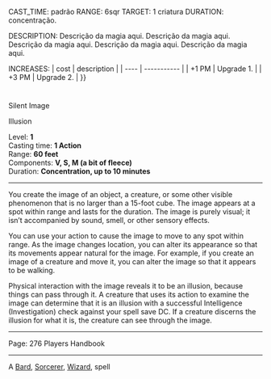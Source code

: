 
CAST_TIME: padrão
RANGE: 6sqr
TARGET: 1 criatura
DURATION: concentração.

DESCRIPTION:
Descrição da magia aqui. Descrição da magia aqui. Descrição da magia aqui. Descrição da magia aqui. Descrição da magia aqui.

INCREASES:
| cost | description |
| ---- | ----------- |
| +1 PM | Upgrade 1. |
| +3 PM | Upgrade 2. |
}}

#

Silent Image

Illusion

Level: **1**  
Casting time: **1 Action**  
Range: **60 feet**  
Components: **V, S, M (a bit of fleece)**  
Duration: **Concentration, up to 10 minutes**

---

You create the image of an object, a creature, or some other visible phenomenon that is no larger than a 15-foot cube. The image appears at a spot within range and lasts for the duration. The image is purely visual; it isn’t accompanied by sound, smell, or other sensory effects.

You can use your action to cause the image to move to any spot within range. As the image changes location, you can alter its appearance so that its movements appear natural for the image. For example, if you create an image of a creature and move it, you can alter the image so that it appears to be walking.

Physical interaction with the image reveals it to be an illusion, because things can pass through it. A creature that uses its action to examine the image can determine that it is an illusion with a successful Intelligence (Investigation) check against your spell save DC. If a creature discerns the illusion for what it is, the creature can see through the image.

---

Page: 276 Players Handbook

---

A [Bard](https://www.dnd-spells.com/spells/class/Bard), [Sorcerer](https://www.dnd-spells.com/spells/class/Sorcerer), [Wizard](https://www.dnd-spells.com/spells/class/Wizard), spell
